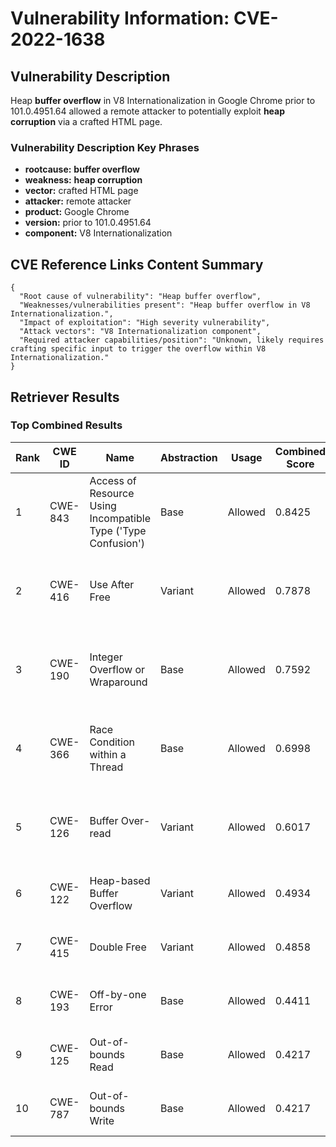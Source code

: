 # Vulnerability Information: CVE-2022-1638

## Vulnerability Description
Heap **buffer overflow** in V8 Internationalization in Google Chrome prior to 101.0.4951.64 allowed a remote attacker to potentially exploit **heap corruption** via a crafted HTML page.

### Vulnerability Description Key Phrases
- **rootcause:** **buffer overflow**
- **weakness:** **heap corruption**
- **vector:** crafted HTML page
- **attacker:** remote attacker
- **product:** Google Chrome
- **version:** prior to 101.0.4951.64
- **component:** V8 Internationalization

## CVE Reference Links Content Summary
```
{
  "Root cause of vulnerability": "Heap buffer overflow",
  "Weaknesses/vulnerabilities present": "Heap buffer overflow in V8 Internationalization.",
  "Impact of exploitation": "High severity vulnerability",
  "Attack vectors": "V8 Internationalization component",
  "Required attacker capabilities/position": "Unknown, likely requires crafting specific input to trigger the overflow within V8 Internationalization."
}
```

## Retriever Results

### Top Combined Results

| Rank | CWE ID | Name | Abstraction | Usage | Combined Score | Retrievers | Individual Scores |
|------|--------|------|-------------|-------|---------------|------------|-------------------|
| 1 | CWE-843 | Access of Resource Using Incompatible Type ('Type Confusion') | Base | Allowed | 0.8425 | dense, sparse, graph | dense: 0.576, sparse: 0.404, graph: 0.905 |
| 2 | CWE-416 | Use After Free | Variant | Allowed | 0.7878 | dense, sparse, graph | dense: 0.623, sparse: 0.436, graph: 0.817 |
| 3 | CWE-190 | Integer Overflow or Wraparound | Base | Allowed | 0.7592 | dense, sparse, graph | dense: 0.578, sparse: 0.288, graph: 0.854 |
| 4 | CWE-366 | Race Condition within a Thread | Base | Allowed | 0.6998 | dense, sparse, graph | dense: 0.562, sparse: 0.355, graph: 0.603 |
| 5 | CWE-126 | Buffer Over-read | Variant | Allowed | 0.6017 | dense, sparse, graph | dense: 0.574, sparse: 0.252, graph: 0.617 |
| 6 | CWE-122 | Heap-based Buffer Overflow | Variant | Allowed | 0.4934 | dense, sparse | dense: 0.618, sparse: 0.393 |
| 7 | CWE-415 | Double Free | Variant | Allowed | 0.4858 | sparse, graph | sparse: 0.295, graph: 1.000 |
| 8 | CWE-193 | Off-by-one Error | Base | Allowed | 0.4411 | dense, sparse | dense: 0.547, sparse: 0.292 |
| 9 | CWE-125 | Out-of-bounds Read | Base | Allowed | 0.4217 | dense, sparse | dense: 0.538, sparse: 0.266 |
| 10 | CWE-787 | Out-of-bounds Write | Base | Allowed | 0.4217 | dense, sparse | dense: 0.546, sparse: 0.260 |

